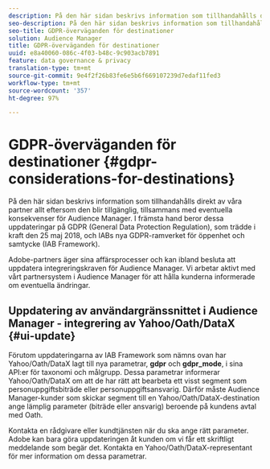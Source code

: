 ```yaml
---
description: På den här sidan beskrivs information som tillhandahålls direkt av våra partner allt eftersom den blir tillgänglig, tillsammans med eventuella konsekvenser för Audience Manager. I främsta hand beror dessa uppdateringar på GDPR (General Data Protection Regulation), som trädde i kraft den 25 maj 2018, och IABs nya GDPR-ramverket för öppenhet och samtycke (IAB Framework).
seo-description: På den här sidan beskrivs information som tillhandahålls direkt av våra partner allt eftersom den blir tillgänglig, tillsammans med eventuella konsekvenser för Audience Manager. I främsta hand beror dessa uppdateringar på GDPR (General Data Protection Regulation), som trädde i kraft den 25 maj 2018, och IABs nya GDPR-ramverket för öppenhet och samtycke (IAB Framework).
seo-title: GDPR-överväganden för destinationer
solution: Audience Manager
title: GDPR-överväganden för destinationer
uuid: e8a40060-086c-4f03-b48c-9c903acb7891
feature: data governance & privacy
translation-type: tm+mt
source-git-commit: 9e4f2f26b83fe6e5b6f669107239d7edaf11fed3
workflow-type: tm+mt
source-wordcount: '357'
ht-degree: 97%

---
```



# GDPR-överväganden för destinationer {#gdpr-considerations-for-destinations}

På den här sidan beskrivs information som tillhandahålls direkt av våra partner allt eftersom den blir tillgänglig, tillsammans med eventuella konsekvenser för Audience Manager. I främsta hand beror dessa uppdateringar på GDPR (General Data Protection Regulation), som trädde i kraft den 25 maj 2018, och IABs nya GDPR-ramverket för öppenhet och samtycke (IAB Framework).

Adobe-partners äger sina affärsprocesser och kan ibland besluta att uppdatera integreringskraven för Audience Manager. Vi arbetar aktivt med vårt partnersystem i Audience Manager för att hålla kunderna informerade om eventuella ändringar.

<!-- ## Audience Manager Partner Updates - ID Syncs {#partner-updates-id-syncs}

Some partners, as listed in the table below, have changed their integration requirements with Audience Manager to include support based on the IAB Framework, in order to comply with GDPR standards.

<table id="table_335A470D4F10434E9CF587089FB54B0C"> 
 <thead> 
  <tr> 
   <th colname="col1" class="entry"> <p>Partner Name </p> </th> 
   <th colname="col2" class="entry"> <p>Expected Impact </p> </th> 
   <th colname="col3" class="entry"> <p>Status of the change </p> </th> 
  </tr>
 </thead>
 <tbody> 
  <tr> 
   <td colname="col1"> <p>Yahoo/Oath/DataX </p> </td> 
   <td colname="col2"> <p>ID syncs for users in the European Union are dropped by the partner </p> </td> 
   <td colname="col3"> <p>Live since May 22nd 2018 </p> </td> 
  </tr> 
  <tr> 
   <td colname="col1"> <p>Trade Desk </p> </td> 
   <td colname="col2"> <p>ID syncs for users in the European Union are dropped by the partner </p> </td> 
   <td colname="col3"> <p>Not live yet </p> </td> 
  </tr> 
  <tr> 
   <td colname="col1"> <p>Rubicon </p> </td> 
   <td colname="col2"> <p>ID syncs for users in the European Union are dropped by the partner </p> </td> 
   <td colname="col3"> <p>Not live yet </p> </td> 
  </tr> 
  <tr> 
   <td colname="col1"> <p>LiveRamp </p> </td> 
   <td colname="col2"> <p>ID syncs for users in the European Union are dropped by the partner </p> </td> 
   <td colname="col3"> <p>Not live yet </p> </td> 
  </tr> 
 </tbody> 
</table> -->

## Uppdatering av användargränssnittet i Audience Manager - integrering av Yahoo/Oath/DataX {#ui-update}

Förutom uppdateringarna av IAB Framework som nämns ovan har Yahoo/Oath/DataX lagt till nya parametrar, **gdpr** och **gdpr_mode**, i sina API:er för taxonomi och målgrupp. Dessa parametrar informerar Yahoo/Oath/DataX om att de har rätt att bearbeta ett visst segment som personuppgiftsbiträde eller personuppgiftsansvarig. Därför måste Audience Manager-kunder som skickar segment till en Yahoo/Oath/DataX-destination ange lämplig parameter (biträde eller ansvarig) beroende på kundens avtal med Oath.

Kontakta en rådgivare eller kundtjänsten när du ska ange rätt parameter. Adobe kan bara göra uppdateringen åt kunden om vi får ett skriftligt meddelande som begär det. Kontakta en Yahoo/Oath/DataX-representant för mer information om dessa parametrar.
